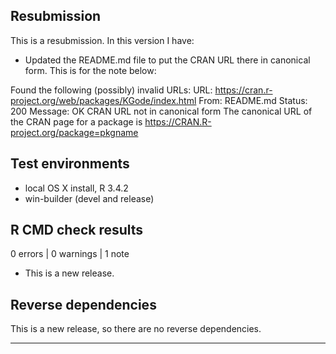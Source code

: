 ## Resubmission
This is a resubmission. In this version I have:

- Updated the README.md file to put the CRAN URL there in canonical form. This is for the note below:

Found the following (possibly) invalid URLs:
 URL: https://cran.r-project.org/web/packages/KGode/index.html
   From: README.md
   Status: 200
   Message: OK
   CRAN URL not in canonical form
 The canonical URL of the CRAN page for a package is
   https://CRAN.R-project.org/package=pkgname

## Test environments
* local OS X install, R 3.4.2
* win-builder (devel and release)

## R CMD check results

0 errors | 0 warnings | 1 note

* This is a new release.

## Reverse dependencies

This is a new release, so there are no reverse dependencies.

---
